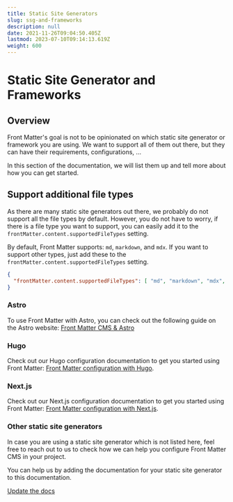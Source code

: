 ```yaml
---
title: Static Site Generators
slug: ssg-and-frameworks
description: null
date: 2021-11-26T09:04:50.405Z
lastmod: 2023-07-10T09:14:13.619Z
weight: 600
---
```


# Static Site Generator and Frameworks

## Overview

Front Matter's goal is not to be opinionated on which static site generator or framework you are
using. We want to support all of them out there, but they can have their requirements,
configurations, ...

In this section of the documentation, we will list them up and tell more about how you can get started.

## Support additional file types

As there are many static site generators out there, we probably do not support all the file types by
default. However, you do not have to worry, if there is a file type you want to support, you can
easily add it to the `frontMatter.content.supportedFileTypes` setting.

By default, Front Matter supports: `md`, `markdown`, and `mdx`. If you want to support other types,
just add these to the `frontMatter.content.supportedFileTypes` setting.

```json
{
  "frontMatter.content.supportedFileTypes": [ "md", "markdown", "mdx", "svx" ]
}
```

### Astro

To use Front Matter with Astro, you can check out the following guide on the Astro website:
[Front Matter CMS & Astro][03]

### Hugo

Check out our Hugo configuration documentation to get you started using Front Matter:
[Front Matter configuration with Hugo][01].

### Next.js

Check out our Next.js configuration documentation to get you started using Front Matter: [Front Matter configuration with Next.js][04].

### Other static site generators

In case you are using a static site generator which is not listed here, feel free to reach out
to us to check how we can help you configure Front Matter CMS in your project.

You can help us by adding the documentation for your static site generator to this documentation.

[Update the docs][02]

<!-- Link Reference -->
[01]: /docs/ssg-and-frameworks/hugo-configuration
[02]: https://github.com/FrontMatter/web-documentation-nextjs/edit/main/content/docs/ssg.md
[03]: https://docs.astro.build/en/guides/cms/frontmatter-cms/
[04]: /docs/ssg-and-frameworks/nextjs-configuration
